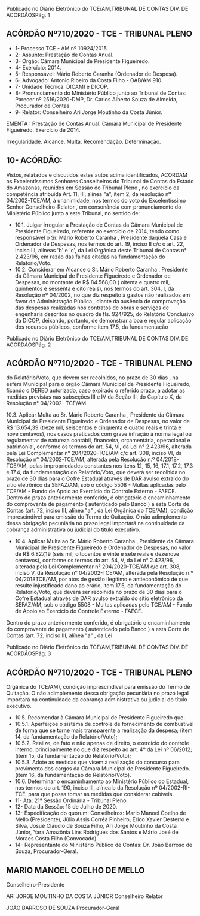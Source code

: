 Publicado  no  Diário  Eletrônico do TCE/AM,TRIBUNAL DE CONTAS DIV. DE ACÓRDÃOSPág. 1

## ACÓRDÃO Nº710/2020 - TCE - TRIBUNAL PLENO

- 1- Processo TCE - AM nº 10924/2015.
- 2- Assunto: Prestação de Contas Anual.
- 3- Órgão: Câmara Municipal de Presidente Figueiredo.
- 4- Exercício: 2014.
- 5- Responsável: Mário Roberto Caranha (Ordenador de Despesa).
- 6- Advogado: Antonio Ribeiro da Costa Filho - OAB/AM 910.
- 7- Unidade Técnica: DICAMI e DICOP.
- 8- Pronunciamento  do  Ministério  Público  junto  ao  Tribunal  de  Contas: Parecer  nº 2516/2020-DMP, Dr. Carlos Alberto Souza de Almeida, Procurador de Contas.
- 9- Relator: Conselheiro Ari Jorge Moutinho da Costa Júnior.

EMENTA : Prestação  de  Contas  Anual. Câmara Municipal  de  Presidente  Figueiredo.  Exercício  de 2014.

Irregularidade. Alcance. Multa. Recomendação. Determinação.

## 10-  ACÓRDÃO:

Vistos, relatados e discutidos estes autos acima identificados, ACORDAM os Excelentíssimos Senhores Conselheiros do Tribunal de Contas do Estado do Amazonas, reunidos em Sessão do Tribunal Pleno , no exercício da competência atribuída Art. 11, III, alínea "a", item 2, da resolução nº 04/2002-TCE/AM, à unanimidade, nos termos do voto do Excelentíssimo Senhor Conselheiro-Relator , em consonância com pronunciamento do Ministério Público junto a este Tribunal, no sentido de:

- 10.1. Julgar  irregular a Prestação  de  Contas  da  Câmara  Municipal  de Presidente  Figueiredo,  referente  ao  exercício  de  2014,  tendo  como responsável o Sr. Mário Roberto Caranha , Presidente daquela Casa e Ordenador de Despesas, nos termos do art. 19, inciso II c/c  o  art.  22, inciso III, alíneas 'b' e 'c', da Lei Orgânica deste Tribunal de Contas n° 2.423/96, em razão das falhas citadas na fundamentação do Relatório/Voto.
- 10.2. Considerar em Alcance o Sr. Mário Roberto Caranha ,  Presidente da Câmara Municipal de Presidente Figueiredo e Ordenador de Despesas, no  montante  de R$  84.568,00 ( oitenta  e  quatro  mil,  quinhentos  e sessenta  e  oito  reais),  nos  termos  do  art.  304,  I,  da  Resolução  nº 04/2002,  no  que  diz  respeito  a  gastos  não  realizados  em  favor  da Administração Pública , diante da ausência de comprovação das despesas realizadas  nos  contratos  de  obras  e  serviços  de  engenharia descritos no quadro de fls. 924/925, do Relatório Conclusivo da DICOP, deixando,  portanto,  de  demonstrar  a  boa  e  regular  aplicação  dos recursos públicos, conforme item 17.5, da fundamentação

Publicado  no  Diário  Eletrônico do TCE/AM,TRIBUNAL DE CONTAS DIV. DE ACÓRDÃOSPág. 2

## ACÓRDÃO Nº710/2020 - TCE - TRIBUNAL PLENO

do Relatório/Voto, que devem ser recolhidos, no prazo de 30 dias ,  na esfera Municipal para o órgão Câmara Municipal de Presidente Figueiredo, ficando o DERED autorizado, caso expirado o referido prazo, a  adotar  as  medidas  previstas  nas  subseções III  e IV  da  Seção III,  do Capítulo X, da Resolução n° 04/2002- TCE/AM.

10.3. Aplicar  Multa ao Sr.  Mário  Roberto  Caranha , Presidente  da  Câmara Municipal de Presidente Figueiredo e Ordenador de Despesas, no valor de R$ 13.654,39 (treze mil, seiscentos e cinquenta e quatro reais e trinta e  nove  centavos),  nos  casos  praticados  com  grave  infração  à  norma legal  ou  regulamentar  de  natureza  contábil,  financeira,  orçamentária, operacional e patrimonial, conforme os termos do art. 54, VI, da Lei n° 2.423/96, alterada pela Lei Complementar n° 204/2020-TCE/AM c/c art. 308, inciso VI, da Resolução n° 04/2002-TCE/AM, alterada pela Resolução  n.º  04/2018-TCE/AM,  pelas  impropriedades  constantes  nos itens 12, 15, 16, 17.1, 17.2, 17.3 e 17.4, da  fundamentação  do Relatório/Voto,  que  deverá  ser  recolhida no  prazo  de  30  dias para  o Cofre  Estadual  através  de  DAR  avulso  extraído  do  sítio  eletrônico  da SEFAZ/AM, sob o código 5508 - Multas aplicadas pelo TCE/AM - Fundo de Apoio ao Exercício do Controle Externo - FAECE. Dentro do prazo anteriormente conferido, é obrigatório o encaminhamento  do  comprovante  de  pagamento  ( autenticado pelo Banco )  a  esta  Corte  de  Contas  (art.  72,  inciso  III,  alínea  "a"  ,  da  Lei Orgânica do TCE/AM), condição imprescindível para emissão do Termo de Quitação. O não adimplemento dessa obrigação pecuniária no prazo legal importará na continuidade da cobrança administrativa ou judicial do título executivo.

- 10.4. Aplicar  Multa ao Sr.  Mário  Roberto  Caranha ,  Presidente  da  Câmara Municipal de Presidente Figueiredo e Ordenador de Despesas, no valor de R$  6.827,19 (seis  mil,  oitocentos  e  vinte  e  sete  reais  e  dezenove centavos), conforme os termos do art. 54, V, da Lei n° 2.423/96, alterada pela  Lei  Complementar n°  204/2020-TCE/AM c/c  art.  308,  inciso  V,  da Resolução  n°  04/2002-TCE/AM,  alterada  pela  Resolução  n.º  04/2018TCE/AM, por  atos  de  gestão  ilegítimo  e  antieconômico  de  que  resulte injustificado dano ao erário, item 17.5, da fundamentação do Relatório/Voto,  que  deverá  ser  recolhida no  prazo  de  30  dias para  o Cofre  Estadual  através  de  DAR  avulso  extraído  do  sítio  eletrônico  da SEFAZ/AM, sob o código 5508 - Multas aplicadas pelo TCE/AM - Fundo de Apoio ao Exercício do Controle Externo - FAECE.

Dentro do prazo anteriormente conferido, é obrigatório o encaminhamento  do  comprovante  de  pagamento  ( autenticado pelo Banco )  a  esta  Corte  de  Contas  (art.  72,  inciso  III,  alínea  "a"  ,  da  Lei

Publicado  no  Diário  Eletrônico do TCE/AM,TRIBUNAL DE CONTAS DIV. DE ACÓRDÃOSPág. 3

## ACÓRDÃO Nº710/2020 - TCE - TRIBUNAL PLENO

Orgânica do TCE/AM), condição imprescindível para emissão do Termo de Quitação. O não adimplemento dessa obrigação pecuniária no prazo legal importará na continuidade da cobrança administrativa ou judicial do título executivo.

- 10.5. Recomendar à Câmara Municipal de Presidente Figueiredo que:
- 10.5.1. Aperfeiçoe o sistema de controle de fornecimento de combustível  de  forma  que  se  torne  mais  transparente  a realização  da  despesa;  (item  14,  da  fundamentação  do Relatório/Voto);
- 10.5.2. Realize,  de  fato  e  não  apenas  de  direito,  o  exercício  do controle interno, principalmente no que diz respeito ao art. 4º da Lei nº 06/2012; (item 15, da fundamentação do Relatório/Voto);
- 10.5.3. Adote as medidas que visem à realização do concurso para provimento dos cargos da Câmara Municipal de Presidente Figueiredo. (item 16, da fundamentação do Relatório/Voto).
- 10.6. Determinar o  encaminhamento  ao  Ministério  Público  do  Estadual,  nos termos do art. 190, inciso III, alínea b da Resolução nº 04/2002-RI-TCE, para que possa tomar as medidas que considerar cabíveis.
- 11-  Ata: 21ª Sessão Ordinária - Tribunal Pleno.
- 12-  Data da Sessão: 15 de Julho de 2020.
- 13-  Especificação do quorum: Conselheiros: Mario Manoel Coelho de Mello (Presidente), Júlio Assis Corrêa Pinheiro, Érico Xavier Desterro e Silva, Josué Cláudio de Souza Filho, Ari Jorge Moutinho da Costa Júnior, Yara Amazônia Lins  Rodrigues dos Santos e Mário José de Moraes Costa Filho (Convocado).
- 14-  Representante  do  Ministério  Público  de  Contas: Dr. João  Barroso  de  Souza, Procurador-Geral.

## MARIO MANOEL COELHO DE MELLO

Conselheiro-Presidente

ARI JORGE MOUTINHO DA COSTA JÚNIOR Conselheiro Relator

JOÃO BARROSO DE SOUZA Procurador-Geral